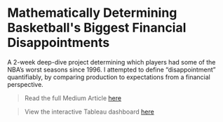 # Mathematically Determining Basketball's Biggest Financial Disappointments

A 2-week deep-dive project determining which players had some of the NBA’s worst seasons since 1996. I attempted to define “disappointment” quantifiably, by comparing production to expectations from a financial perspective. 

> Read the full Medium Article [here](https://medium.com/@evanameyer1/the-nbas-biggest-disappointments-cbe1b6a7c441)

> View the interactive Tableau dashboard [here](https://public.tableau.com/app/profile/evan.meyer5418/viz/ComparingModernNBASeasons/Dashboard1)
